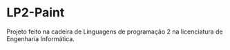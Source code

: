 # LP2-Paint
Projeto feito na cadeira de Linguagens de programação 2 na licenciatura de Engenharia Informática.
